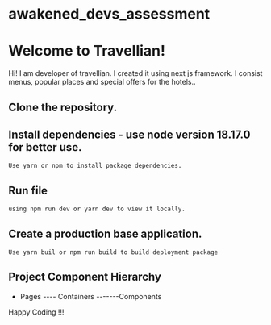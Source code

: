 # awakened_devs_assessment

# Welcome to Travellian!

Hi! I am developer of travellian. I created it using next js framework. I consist menus, popular places and special offers for the hotels..

## Clone the repository. 

## Install dependencies - use node version 18.17.0 for better use.
	Use yarn or npm to install package dependencies. 

## Run file 
	using npm run dev or yarn dev to view it locally.


## Create a production base application.
	Use yarn buil or npm run build to build deployment package

## Project Component Hierarchy 

 - Pages
---- Containers
-------Components


Happy Coding !!!

